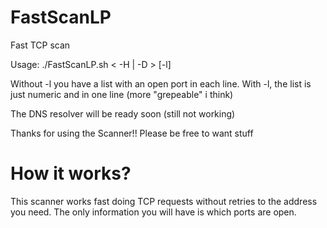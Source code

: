 # FastScanLP
 Fast TCP scan 

 Usage: ./FastScanLP.sh < -H <IP> | -D <DNS> > [-l]

 Without -l you have a list with an open port in each line. With -l, the list is just numeric and in one line (more "grepeable" i think)

 The DNS resolver will be ready soon (still not working)

 Thanks for using the Scanner!! Please be free to want stuff


 # How it works?

 This scanner works fast doing TCP requests without retries to the address you need.
 The only information you will have is which ports are open.